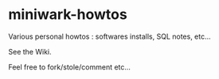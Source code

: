 miniwark-howtos
===============

Various personal howtos : softwares installs, SQL notes, etc...

See the Wiki.


Feel free to fork/stole/comment etc...